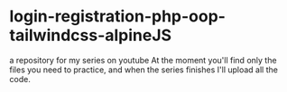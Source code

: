 # login-registration-php-oop-tailwindcss-alpineJS
a repository for my series on youtube
At the moment you'll find only the files you need to practice, and when the series finishes I'll upload all the code.
